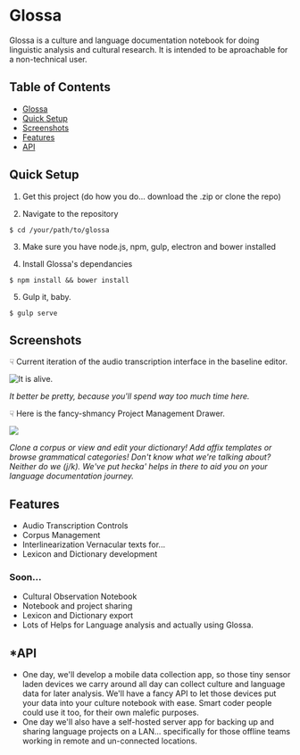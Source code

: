 # Glossa

Glossa is a culture and language documentation notebook for doing linguistic analysis and cultural research. It is intended to be aproachable for a non-technical user.

## Table of Contents

- [Glossa](#Glossa)
- [Quick Setup](#quick-setup)
- [Screenshots](#screenshots)
- [Features](#features)
- [API](#api)

## Quick Setup
1.  Get this project (do how you do... download the .zip or clone the repo)

2. Navigate to the repository  
```
$ cd /your/path/to/glossa
```

3. Make sure you have node.js, npm, gulp, electron and bower installed

4. Install Glossa's dependancies  
```
$ npm install && bower install
```

5.  Gulp it, baby.  
```
$ gulp serve
```

## Screenshots

☟ Current iteration of the audio transcription interface in the baseline editor.

![It is alive.](https://dl.dropboxusercontent.com/u/538337/Glossa/Screen%20Shot%202016-10-06%20at%201.31.39%20PM.png)

*It better be pretty, because you'll spend way too much time here.*

☟ Here is the fancy-shmancy Project Management Drawer.

![](https://dl.dropboxusercontent.com/u/538337/Glossa/Screen%20Shot%202016-10-06%20at%201.30.48%20PM.png)

*Clone a corpus or view and edit your dictionary! Add affix templates or browse grammatical categories! Don't know what we're talking about? Neither do we (j/k). We've put hecka' helps in there to aid you on your language documentation journey.*

## Features

- Audio Transcription Controls
- Corpus Management
- Interlinearization Vernacular texts for...
- Lexicon and Dictionary development

### Soon...

- Cultural Observation Notebook
- Notebook and project sharing
- Lexicon and Dictionary export
- Lots of Helps for Language analysis and actually using Glossa.

## *API

- One day, we'll develop a mobile data collection app, so those tiny sensor laden devices we carry around all day can collect culture and language data for later analysis. We'll have a fancy API to let those devices put your data into your culture notebook with ease. Smart coder people could use it too, for their own malefic purposes.
- One day we'll also have a self-hosted server app for backing up and sharing language projects on a LAN... specifically for those offline teams working in remote and un-connected locations.
